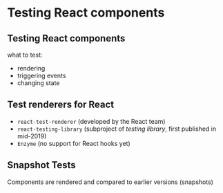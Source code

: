 # Testing React components

## Testing React components

what to test:

- rendering
- triggering events
- changing state

## Test renderers for React

- `react-test-renderer` (developed by the React team)
- `react-testing-library` (subproject of _testing library_, first published in mid-2019)
- `Enzyme` (no support for React hooks yet)

## Snapshot Tests

Components are rendered and compared to earlier versions (snapshots)
